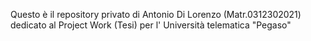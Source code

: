 Questo è il repository privato di Antonio Di Lorenzo (Matr.0312302021) dedicato al Project Work (Tesi) per l' Università telematica "Pegaso" 
